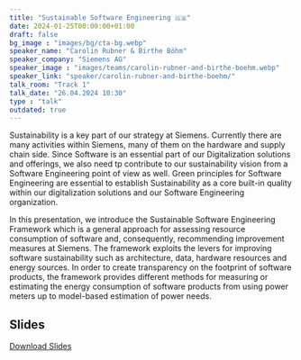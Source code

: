 ```yaml
---
title: "Sustainable Software Engineering 🇬🇧"
date: 2024-01-25T00:00:00+01:00
draft: false
bg_image : "images/bg/cta-bg.webp"
speaker_name: "Carolin Rubner & Birthe Böhm"
speaker_company: "Siemens AG"
speaker_image : "images/teams/carolin-rubner-and-birthe-boehm.webp"
speaker_link: "speaker/carolin-rubner-and-birthe-boehm/"
talk_room: "Track 1"
talk_date: "26.04.2024 10:30"
type : "talk"
outdated: true
---
```


Sustainability is a key part of our strategy at Siemens. Currently there are many activities within Siemens, many of them on the hardware and supply chain side. Since Software is an essential part of our Digitalization solutions and offerings, we also need tp contribute to our sustainability vision from a Software Engineering point of view as well. Green principles for Software Engineering are essential to establish Sustainability as a core built-in quality within our digitalization solutions and our Software Engineering organization. 

In this presentation, we introduce the Sustainable Software Engineering Framework which is a general approach for assessing resource consumption of software and, consequently, recommending improvement measures at Siemens. The framework exploits the levers for improving software sustainability such as architecture, data, hardware resources and energy sources. In order to create transparency on the footprint of software products, the framework provides different methods for measuring or estimating the energy consumption of software products from using power meters up to model-based estimation of power needs. 

## Slides

[<i class='tf-ion-android-download'></i> Download Slides](/files/slides/CCT_SSP_SustainableSWEngineering_EcoCompute.pdf)